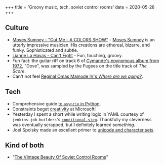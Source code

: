 +++
title = 'Groovy music, tech, soviet control rooms'
date = 2020-05-28
+++

## Culture
* [Moses Sumney - "Cut Me - A COLORS SHOW"](https://open.spotify.com/track/7on3o8pByhIx1p2qSrad4e?si=2sQk-uKcTq-NhopYRxrpVw) - [Moses Sumney](https://en.wikipedia.org/wiki/Moses_Sumney) is an utterly impressive musician. His creations are ethereal, bizarre, and funky. Sophisticated and subtle.
* [Lianne La Havas - Can't Fight](https://open.spotify.com/track/1zALEEIF3ipCSQMyHBzwPf?si=KW8NPirKSYWV4GlHVsIH9w) - Fun, touching, groovy.
* Fun fact: the guitar riff on track 6 of [Cymande's epynomous album from 1972](https://open.spotify.com/album/2s0y5BFQpUv5YiXsezn4rL?si=Zp9q0TS3QMCs4f0P6JVG-Q), "Dove", was sampled by the Fugees on the title track of _The Score_.
* Can't not feel [Reginal Omas Mamode IV's _Where are we going?_](https://open.spotify.com/album/1T12bIVHf2tDPy6pNCMEDC?si=l1G63_nwSHGtilVdsuPx-w).

## Tech
* Comprehensive guide [to `asyncio` in Python](https://www.integralist.co.uk/posts/python-asyncio/).
* Constraints beget [creativity](http://kylehalladay.com/blog/2020/05/20/Rendering-With-Notepad.html) at Microsoft!
* Yesterday I spent a short while writing logic in YAML courtesy of `jenkins-job-builders`'s [`conditional-step`](https://docs.openstack.org/infra/jenkins-job-builder/builders.html#builders.conditional-step). Thankfully my cleverness was eventually scrapped, but I definitely learned _something_.
* Joel Spolsky made an excellent primer to [unicode and character sets](https://www.joelonsoftware.com/2003/10/08/the-absolute-minimum-every-software-developer-absolutely-positively-must-know-about-unicode-and-character-sets-no-excuses/).

## Kind of both
* "[The Vintage Beauty Of Soviet Control Rooms](https://designyoutrust.com/2018/01/vintage-beauty-soviet-control-rooms/)"
